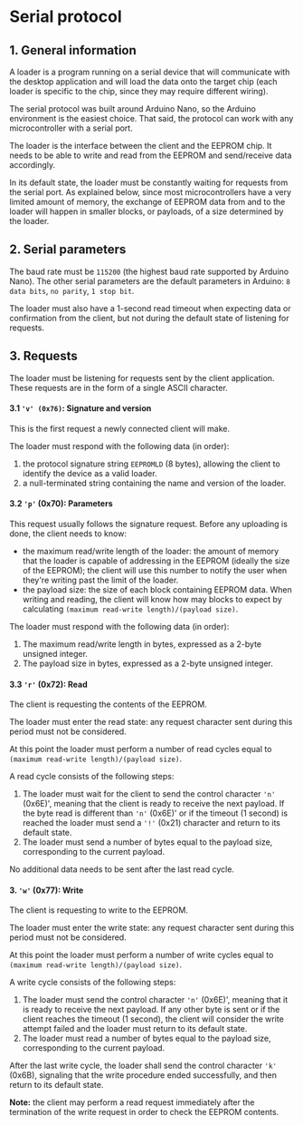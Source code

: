 # Serial protocol

## 1. General information
A loader is a program running on a serial device that will communicate with the desktop application and will load the data onto the target chip (each loader is specific to the chip, since they may require different wiring).

The serial protocol was built around Arduino Nano, so the Arduino environment is the easiest choice. That said, the protocol can work with any microcontroller with a serial port.

The loader is the interface between the client and the EEPROM chip. It needs to be able to write and read from the EEPROM and send/receive data accordingly.

In its default state, the loader must be constantly waiting for requests from the serial port.
As explained below, since most microcontrollers have a very limited amount of memory, the exchange of EEPROM data from and to the loader will happen in smaller blocks, or payloads, of a size determined by the loader.

## 2. Serial parameters
The baud rate must be `115200` (the highest baud rate supported by Arduino Nano).
The other serial parameters are the default parameters in Arduino: `8 data bits`, `no parity`, `1 stop bit`.

The loader must also have a 1-second read timeout when expecting data or confirmation from the client, but not during the default state of listening for requests.
## 3. Requests
The loader must be listening for requests sent by the client application. These requests are in the form of a single ASCII character.

#### 3.1 `'v' (0x76)`: Signature and version
This is the first request a newly connected client will make.

The loader must respond with the following data (in order):
1. the protocol signature string `EEPROMLD` (8 bytes), allowing the client to identify the device as a valid loader.
2. a null-terminated string containing the name and version of the loader. 

#### 3.2 `'p'` (0x70): Parameters
This request usually follows the signature request. Before any uploading is done, the client needs to know:
 * the maximum read/write length of the loader: the amount of memory that the loader is capable of addressing in the EEPROM (ideally the size of the EEPROM); the client will use this number to notify the user when they're writing past the limit of the loader.
 * the payload size: the size of each block containing EEPROM data. When writing and reading, the client will know how may blocks to expect by calculating `(maximum read-write length)/(payload size)`.

The loader must respond with the following data (in order):
1. The maximum read/write length in bytes, expressed as a 2-byte unsigned integer.
2. The payload size in bytes, expressed as a 2-byte unsigned integer.

#### 3.3 `'r'` (0x72): Read
The client is requesting the contents of the EEPROM.

The loader must enter the read state: any request character sent during this period must not be considered.

At this point the loader must perform a number of read cycles equal to `(maximum read-write length)/(payload size)`.

A read cycle consists of the following steps:
1. The loader must wait for the client to send the control character `'n'` (0x6E)', meaning that the client is ready to receive the next payload. If the byte read is different than `'n'` (0x6E)' or if the timeout (1 second) is reached the loader must send a `'!'` (0x21) character and return to its default state.
2. The loader must send a number of bytes equal to the payload size, corresponding to the current payload.

No additional data needs to be sent after the last read cycle.

#### 3. `'w'` (0x77): Write
The client is requesting to write to the EEPROM.

The loader must enter the write state: any request character sent during this period must not be considered.

At this point the loader must perform a number of write cycles equal to `(maximum read-write length)/(payload size)`.

A write cycle consists of the following steps:
1. The loader must send the control character `'n'` (0x6E)', meaning that it is ready to receive the next payload. If any other byte is sent or if the client reaches the timeout (1 second), the client will consider the write attempt failed and the loader must return to its default state.
2. The loader must read a number of bytes equal to the payload size, corresponding to the current payload.

After the last write cycle, the loader shall send the control character `'k'` (0x6B), signaling that the write procedure ended successfully, and then return to its default state.

**Note:** the client may perform a read request immediately after the termination of the write request in order to check the EEPROM contents.






